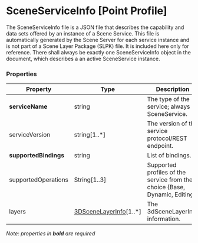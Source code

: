 # SceneServiceInfo [Point Profile]

The SceneServiceInfo file is a JSON file that describes the capability and data sets offered by an instance of a Scene Service. This file is automatically generated by the Scene Server for each service instance and is not part of a Scene Layer Package (SLPK) file. It is included here only for reference. There shall always be exactly one SceneServiceInfo object in the document, which describes a an active SceneService instance.

### Properties

| Property | Type | Description |
| --- | --- | --- |
| **serviceName** | string | The type of the service; always SceneService. |
| serviceVersion | string[1..*] | The version of the service protocol/REST endpoint.|
| **supportedBindings** | string | List of bindings. |
| supportedOperations | String[1..3]| Supported profiles of the service from the choice {Base, Dynamic, Editing}. |
| layers | [3DSceneLayerInfo](3DSceneLayer.cmn.md)[1..*] | The 3dSceneLayerInfo information. |

*Note: properties in **bold** are required*

